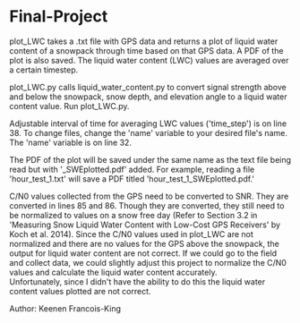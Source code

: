 # Final-Project

plot_LWC takes a .txt file with GPS data and returns a plot of liquid water content of
a snowpack through time based on that GPS data.  A PDF of the plot is also saved.
The liquid water content (LWC) values are averaged over a certain timestep.

plot_LWC.py calls liquid_water_content.py to convert signal strength above and below the 
snowpack, snow depth, and elevation angle to a liquid water content value. Run plot_LWC.py.

Adjustable interval of time for averaging LWC values ('time_step') is on line 38.
To change files, change the 'name' variable to your desired file's name.  The 'name'
variable is on line 32.

The PDF of the plot will be saved under the same name as the text file being read
but with '_SWEplotted.pdf' added.  For example, reading a file 'hour_test_1.txt' 
will save a PDF titled 'hour_test_1_SWEplotted.pdf.'

C/N0 values collected from the GPS need to be converted to SNR.  They are converted in lines
85 and 86.  Though they are converted, they still need to be normalized to values on a snow
free day (Refer to Section 3.2 in 'Measuring Snow Liquid Water Content with Low-Cost GPS 
Receivers' by Koch et al. 2014).  Since the C/N0 values used in plot_LWC are not normalized 
and there are no values for the GPS above the snowpack, the output for liquid water content 
are not correct.  If we could go to the field and collect data, we could slightly adjust this 
project to normalize the C/N0 values and calculate the liquid water content accurately.  
Unfortunately, since I didn't have the ability to do this the liquid water content values plotted
are not correct.

Author: Keenen Francois-King
